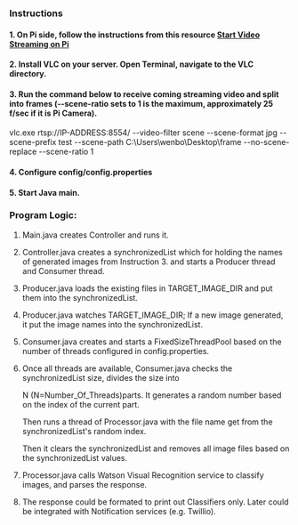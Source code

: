 ### Instructions
#### 1. On Pi side, follow the instructions from this resource [Start Video Streaming on Pi](https://raspberrypi.stackexchange.com/questions/23182/how-to-stream-video-from-raspberry-pi-camera-and-watch-it-live/23205#23205)
#### 2. Install VLC on your server. Open Terminal, navigate to the VLC directory.
#### 3. Run the command below to receive coming streaming video and split into frames (--scene-ratio sets to 1 is the maximum, approximately 25 f/sec if it is Pi Camera).
vlc.exe rtsp://IP-ADDRESS:8554/ --video-filter scene --scene-format jpg --scene-prefix test --scene-path C:\Users\wenbo\Desktop\frame --no-scene-replace --scene-ratio 1
#### 4. Configure config/config.properties
#### 5. Start Java main.

### Program Logic:

1. Main.java creates Controller and runs it.

2. Controller.java creates a synchronizedList which for holding the names of generated images from Instruction 3.
and starts a Producer thread and Consumer thread.

3. Producer.java loads the existing files in TARGET_IMAGE_DIR and put them into the synchronizedList.

4. Producer.java watches TARGET_IMAGE_DIR; If a new image generated, it put the image names into the synchronizedList.

5. Consumer.java creates and starts a FixedSizeThreadPool based on the number of threads configured in config.properties.

6. Once all threads are available, Consumer.java checks the synchronizedList size, divides the size into 

   N (N=Number_Of_Threads)parts. It generates a random number based on the index of the current part.
   
   Then runs a thread of Processor.java with the file name get from the synchronizedList's random index.
   
   Then it clears the synchronizedList and removes all image files based on the synchronizedList values.
   
7. Processor.java calls Watson Visual Recognition service to classify images, and parses the response.

8. The response could be formated to print out Classifiers only. Later could be integrated with Notification services (e.g. Twillio).